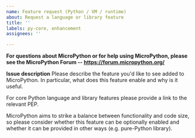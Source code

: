 ```yaml
---
name: Feature request (Python / VM / runtime)
about: Request a language or library feature
title: ''
labels: py-core, enhancement
assignees: ''

---
```


**For questions about MicroPython or for help using MicroPython, please see the MicroPython Forum -- https://forum.micropython.org/**

**Issue description**
Please describe the feature you'd like to see added to MicroPython. In particular, what does this feature enable and why is it useful.

For core Python language and library features please provide a link to the relevant PEP.

MicroPython aims to strike a balance between functionality and code size, so please consider whether this feature can be optionally enabled and whether it can be provided in other ways (e.g. pure-Python library).
